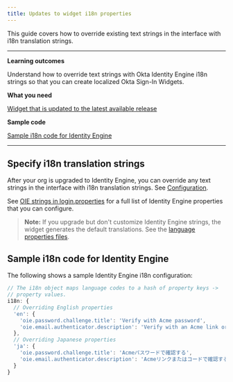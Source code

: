 ```yaml
---
title: Updates to widget i18n properties
---
```


<ApiLifecycle access="ie" />

This guide covers how to override existing text strings in the interface with i18n translation strings.

---

**Learning outcomes**

Understand how to override text strings with Okta Identity Engine i18n strings so that you can create localized Okta Sign-In Widgets.

**What you need**

[Widget that is updated to the latest available release](/docs/guides/oie-upgrade-sign-in-widget/main/)

**Sample code**

[Sample i18n code for Identity Engine](#sample-i18n-code-for-the-identity-engine)

---

## Specify i18n translation strings

After your org is upgraded to Identity Engine, you can override any text strings in the interface with i18n translation strings. See [Configuration](https://github.com/okta/okta-signin-widget#configuration).

See [OIE strings in login.properties](https://github.com/okta/okta-signin-widget/blob/ca430bdd1b6937350f65b558878fc9ed8b34d1f7/packages/%40okta/i18n/src/properties/login.properties#L863-L865) for a full list of Identity Engine properties that you can configure.

> **Note:** If you upgrade but don't customize Identity Engine strings, the widget generates the default translations. See the [language properties files](https://github.com/okta/okta-signin-widget/tree/master/packages/%40okta/i18n/src/properties).

## Sample i18n code for Identity Engine

The following shows a sample Identity Engine i18n configuration:

```javascript
// The i18n object maps language codes to a hash of property keys ->
// property values.
i18n: {
  // Overriding English properties
  'en': {
    'oie.password.challenge.title': 'Verify with Acme password',
    'oie.email.authenticator.description': 'Verify with an Acme link or code'
  },
  // Overriding Japanese properties
  'ja': {
    'oie.password.challenge.title': 'Acmeパスワードで確認する',
    'oie.email.authenticator.description': 'Acmeリンクまたはコードで確認する'
  }
}
```